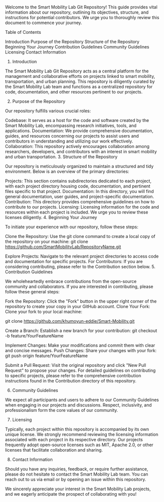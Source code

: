Welcome to the Smart Mobility Lab Git Repository! This guide provides vital information about our repository, outlining its objectives, structure, and instructions for potential contributors. We urge you to thoroughly review this document to commence your journey.

Table of Contents

Introduction
Purpose of the Repository
Structure of the Repository
Beginning Your Journey
Contribution Guidelines
Community Guidelines
Licensing
Contact Information
1. Introduction

The Smart Mobility Lab Git Repository acts as a central platform for the management and collaborative efforts on projects linked to smart mobility, transportation, and urban planning. This repository is diligently curated by the Smart Mobility Lab team and functions as a centralized repository for code, documentation, and other resources pertinent to our projects.

2. Purpose of the Repository

Our repository fulfills various crucial roles:

Codebase: It serves as a host for the code and software created by the Smart Mobility Lab, encompassing research initiatives, tools, and applications.
Documentation: We provide comprehensive documentation, guides, and resources concerning our projects to assist users and contributors in understanding and utilizing our work effectively.
Collaboration: This repository actively encourages collaboration among researchers, developers, and contributors with an interest in smart mobility and urban transportation.
3. Structure of the Repository

Our repository is meticulously organized to maintain a structured and tidy environment. Below is an overview of the primary directories:

Projects: This section contains subdirectories dedicated to each project, with each project directory housing code, documentation, and pertinent files specific to that project.
Documentation: In this directory, you will find general documentation, user guides, and project-specific documentation.
Contribution: This directory provides comprehensive guidelines on how to contribute to our projects.
Licensing: Licensing information for the code and resources within each project is included. We urge you to review these licenses diligently.
4. Beginning Your Journey

To initiate your experience with our repository, follow these steps:

Clone the Repository: Use the git clone command to create a local copy of the repository on your machine:
git clone https://github.com/SmartMobilityLab/RepositoryName.git

Explore Projects: Navigate to the relevant project directories to access code and documentation for specific projects.
For Contributors: If you are considering contributing, please refer to the Contribution section below.
5. Contribution Guidelines

We wholeheartedly embrace contributions from the open-source community and collaborators. If you are interested in contributing, please follow these general steps:

Fork the Repository: Click the "Fork" button in the upper right corner of the repository to create your copy in your GitHub account.
Clone Your Fork: Clone your fork to your local machine:

git clone https://github.com/khumoyun-eddie/Smart-Mobility.git

Create a Branch: Establish a new branch for your contribution:
git checkout -b feature/YourFeatureName

Implement Changes: Make your modifications and commit them with clear and concise messages.
Push Changes: Share your changes with your fork:
git push origin feature/YourFeatureName

Submit a Pull Request: Visit the original repository and click "New Pull Request" to propose your changes.
For detailed guidelines on contributing to specific projects, please refer to the comprehensive contribution instructions found in the Contribution directory of this repository.

6. Community Guidelines

We expect all participants and users to adhere to our Community Guidelines when engaging in our projects and discussions. Respect, inclusivity, and professionalism form the core values of our community.

7. Licensing

Typically, each project within this repository is accompanied by its own unique license. We strongly recommend reviewing the licensing information associated with each project in its respective directory. Our projects frequently adopt open-source licenses such as MIT, Apache 2.0, or other licenses that facilitate collaboration and sharing.

8. Contact Information

Should you have any inquiries, feedback, or require further assistance, please do not hesitate to contact the Smart Mobility Lab team. You can reach out to us via email or by opening an issue within this repository.

We sincerely appreciate your interest in the Smart Mobility Lab projects, and we eagerly anticipate the prospect of collaborating with you!
